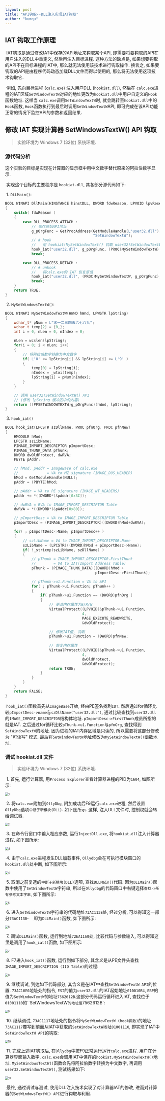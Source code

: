 ```yaml
---
layout: post
title: "API钩取--DLL注入实现IAT钩取"
author: "kumqu"
---
```


## IAT 钩取工作原理

​	IAT钩取是通过修改IAT中保存的API地址来钩取某个API, 即需要将要钩取的API在用户注入的DLL中重定义, 然后再注入目标进程. 这种方法的缺点是, 如果想要钩取的API不在目标进程的IAT中, 那么就无法使用该技术进行钩取操作. 换言之, 如果要钩取的API是由程序代码动态加载DLL文件而得以使用的, 那么将无法使用这项技术钩取它.

​	例如, 先向目标进程 (`calc.exe`) 注入用户DLL (`hookiat.dll`), 然后在 `calc.exe`进程的IAT区域`SetWindowTextW`对应的地址更改为`hookiat.dll`中用户自定义的`Hook`函数地址. 这样当 `calc.exe`调用`SetWindowTextW`时, 就会跳转至`hookiat.dll`中的`Hook`函数, `Hook`函数执行到最后时调用`SetWindowTextW`API, 即可完成在该API功能正常的情况下监控API的参数和返回结果.

## 修改 IAT 实现计算器 SetWindowsTextW() API 钩取

> 实验环境为 Windows 7 (32位) 系统环境.

### 源代码分析

​	这个实验的目标是实现在计算器的显示框中用中文数字替代原来的阿拉伯数字显示.

​	实现这个目标的主要程序是 `hookiat.dll`, 其各部分源代码如下:

​	1. `DLLMain()`:

```c
BOOL WINAPI DllMain(HINSTANCE hinstDLL, DWORD fdwReason, LPVOID lpvReserved)
{
	switch( fdwReason )
	{
		case DLL_PROCESS_ATTACH : 
            // 保存原始API地址
           	g_pOrgFunc = GetProcAddress(GetModuleHandle(L"user32.dll"), 
                                        "SetWindowTextW");
            // # hook
            //   用 hookiat!MySetWindowText() 钩取 user32!SetWindowTextW() 
			hook_iat("user32.dll", g_pOrgFunc, (PROC)MySetWindowTextW);
			break;

		case DLL_PROCESS_DETACH :
            // # unhook
            //   将calc.exe的 IAT 恢复原值
            hook_iat("user32.dll", (PROC)MySetWindowTextW, g_pOrgFunc);
			break;
	}
	return TRUE;
}
```

​	2. `MySetWindowsTextW()`:

```c
BOOL WINAPI MySetWindowTextW(HWND hWnd, LPWSTR lpString)
{
    wchar_t* pNum = L"零一二三四五六七八九";
    wchar_t temp[2] = {0,};
    int i = 0, nLen = 0, nIndex = 0;

    nLen = wcslen(lpString);
    for(i = 0; i < nLen; i++)
    {
        // 将阿拉伯数字转换为中文数字
        if( L'0' <= lpString[i] && lpString[i] <= L'9' )
        {
            temp[0] = lpString[i];
            nIndex = _wtoi(temp);
            lpString[i] = pNum[nIndex];
        }
    }

    // 调用 user32!SetWindowTextW() API
    // (修改 lpString 缓冲区中的内容)
    return ((PFSETWINDOWTEXTW)g_pOrgFunc)(hWnd, lpString);
}
```

​	3. `hook_iat()`

```c
BOOL hook_iat(LPCSTR szDllName, PROC pfnOrg, PROC pfnNew)
{
	HMODULE hMod;
	LPCSTR szLibName;
	PIMAGE_IMPORT_DESCRIPTOR pImportDesc; 
	PIMAGE_THUNK_DATA pThunk;
	DWORD dwOldProtect, dwRVA;
	PBYTE pAddr;

    // hMod, pAddr = ImageBase of calc.exe
    //             = VA to MZ signature (IMAGE_DOS_HEADER)
	hMod = GetModuleHandle(NULL);
	pAddr = (PBYTE)hMod;

    // pAddr = VA to PE signature (IMAGE_NT_HEADERS)
	pAddr += *((DWORD*)&pAddr[0x3C]);

    // dwRVA = RVA to IMAGE_IMPORT_DESCRIPTOR Table
	dwRVA = *((DWORD*)&pAddr[0x80]);

    // pImportDesc = VA to IMAGE_IMPORT_DESCRIPTOR Table
	pImportDesc = (PIMAGE_IMPORT_DESCRIPTOR)((DWORD)hMod+dwRVA);

	for( ; pImportDesc->Name; pImportDesc++ )
	{
        // szLibName = VA to IMAGE_IMPORT_DESCRIPTOR.Name
		szLibName = (LPCSTR)((DWORD)hMod + pImportDesc->Name);
		if( !_stricmp(szLibName, szDllName) )
		{
            // pThunk = IMAGE_IMPORT_DESCRIPTOR.FirstThunk
            //        = VA to IAT(Import Address Table)
			pThunk = (PIMAGE_THUNK_DATA)((DWORD)hMod + 
                                         pImportDesc->FirstThunk);

            // pThunk->u1.Function = VA to API
			for( ; pThunk->u1.Function; pThunk++ )
			{
				if( pThunk->u1.Function == (DWORD)pfnOrg )
				{
                    // 更改内存属性为E/R/W
					VirtualProtect((LPVOID)&pThunk->u1.Function, 
                                   4, 
                                   PAGE_EXECUTE_READWRITE, 
                                   &dwOldProtect);

                    // 修改IAT值, 钩取
                    pThunk->u1.Function = (DWORD)pfnNew;
					
                    // 恢复内存属性
                    VirtualProtect((LPVOID)&pThunk->u1.Function, 
                                   4, 
                                   dwOldProtect, 
                                   &dwOldProtect);					
					return TRUE;
				}
			}
		}
	}
	return FALSE;
}
```

​	`hook_iat()`函数首先从`ImageBase`开始, 经由PE签名找到`IDT`. 然后通过for循环比较`pImportDesc->name`与`szDllName("user32.dll")`, 通过比较查找到`user32.dll`的`IMAGE_IMPORT_DESCRIPTOR`结构体地址. `pImportDesc->FirstThunk`成员所指的就是IAT. 之后通过for循环比较`pThunk->u1.Function`与`pfnOrg`, 查找得到`SetWindowTextW`的地址.  因为进程的IAT内存区域是只读的, 所以需要将这部分修改为 "可读写" 模式. 最后将`SetWindowTextW`地址修改为`MySetWindowTextW()`函数地址.

### 调试  hookiat.dll 文件

> 实验环境为 Windows 7 (32位) 系统环境.

​	1. 首先, 运行计算器, 用`Process Explorer`查看计算器进程的PID为`1604`, 如图所示:

<img src="{{https://github.com/kumqu/kumqu.github.io/blob/master}}/assets/2019-08-13\1.PNG" alt="1" style="zoom:67%;" />

​	2. 将`calc.exe`附加到`OllyDbg`, 附加成功后F9运行`calc.exe`进程, 然后设置`OllyDbg`选项`中断于新模块(DLL)`. 如下图所示. 这样, 注入DLL文件时, 控制权就会转给调试器.

<img src="{{https://github.com/kumqu/kumqu.github.io/blob/master}}/assets/2019-08-13\2.PNG" alt="2" style="zoom:60%;" />

​	3. 在命令行窗口中输入相应参数, 运行`InjectDll.exe`, 将`hookiat.dll`注入计算器进程, 如下图所示:

<img src="{{https://github.com/kumqu/kumqu.github.io/blob/master}}/assets/2019-08-13\3.PNG" alt="3" style="zoom: 67%;" />

​	4. 由于`calc.exe`进程发生DLL加载事件, `Ollydbg`会在可执行模块窗口的`hookiat.dll`处中断, 如下图所示:

<img src="{{https://github.com/kumqu/kumqu.github.io/blob/master}}/assets/2019-08-13\4.PNG" alt="4" style="zoom:60%;" />

​	5. 取消之前复选的`中断于新模块(DLL)`选项, 查找`DLLMain()`代码. 因为`DLLMain()`函数中使用了`SetWindowTextW`字符串, 所以在`Ollydbg`的代码窗口中右键选择`查找->所有参考文本字串`, 如下图所示:

<img src="{{https://github.com/kumqu/kumqu.github.io/blob/master}}/assets/2019-08-13\5.PNG" alt="5" style="zoom:60%;" />

​	6. 进入`SetWindowTextW`字符串的代码地址`73AC113E`处, 经过分析, 可以得知这一部分`73AC1130~  `即为`DLLMain()`函数, 如下图所示:

<img src="{{https://github.com/kumqu/kumqu.github.io/blob/master}}/assets/2019-08-13\6.PNG" alt="6" style="zoom:60%;" />

​	7. 调试`DLLMain()`函数, 运行到地址`72EA1160`处, 比较代码与参数输入, 可以得知这里是调用了`hook_iat()`函数, 如下图所示:

<img src="{{https://github.com/kumqu/kumqu.github.io/blob/master}}/assets/2019-08-13\7.PNG" alt="7" style="zoom:60%;" />

​	8. F7进入`hook_iat()`函数, 运行到如下部分, 其含义是从PE文件头查找`IMAGE_IMPORT_DESCRIPTION (IID Table)`的过程:

<img src="{{https://github.com/kumqu/kumqu.github.io/blob/master}}/assets/2019-08-13\8.PNG" alt="8" style="zoom:60%;" />

​	9. 继续调试, 到达如下代码部分, 其含义是在IAT中查找`SetWindowTextW API`的位置. `73AC10E0`地址处的指令, `ESI`的值为`user32.dll`的IAT起始地址`010010B4`, `EBP`的值为`SetWindowTextW`的地址`7562612B`.这部分代码运行循环进入IAT, 查找位于`01001110`的``SetWindowsTextW`的地址值`7562612B`:

<img src="{{https://github.com/kumqu/kumqu.github.io/blob/master}}/assets/2019-08-13\9.PNG" alt="9" style="zoom:60%;" />

​	10. 继续调试, `73AC1117`地址处的指令将`MySetWindowTextW (hook函数)`的地址`73AC1117`覆写到前面从IAT中获取的`SetWindowTextW`地址`01001110`, 即实现了IAT中`SetWindowTextW API`的钩取:

<img src="{{https://github.com/kumqu/kumqu.github.io/blob/master}}/assets/2019-08-13\10.PNG" alt="10" style="zoom:60%;" />

​	11. 完成上述IAT钩取后, 在`Ollydbg`中按F9正常运行运行`calc.exe`进程. 用户在计算器界面输入数字, `calc.exe`会调用IAT中保存的`hookiat.MySetWindowTextW()`地址. `MySetWindowsTextW()`函数会先将阿拉伯数字转换为中文数字, 再调用`user32.SetWindowTextW()`, 测试结果如下:

<img src="{{https://github.com/kumqu/kumqu.github.io/blob/master}}/assets/2019-08-13\11.PNG" alt="11" style="zoom:67%;" />

​	最终, 通过调试与测试, 使用DLL注入技术实现了对计算器IAT的修改, 进而对计算器的` SetWindowsTextW() API `进行钩取与利用.
